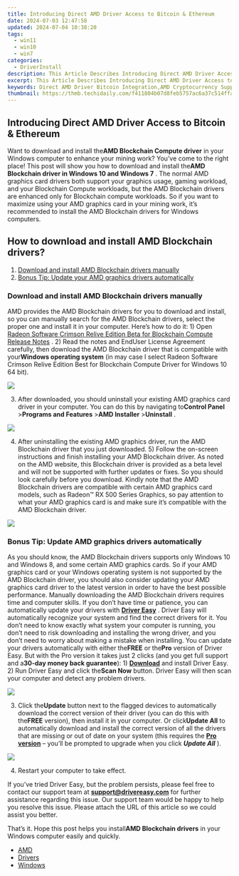 ```yaml
---
title: Introducing Direct AMD Driver Access to Bitcoin & Ethereum
date: 2024-07-03 12:47:58
updated: 2024-07-04 10:38:20
tags:
  - win11
  - win10
  - win7
categories:
  - DriverInstall
description: This Article Describes Introducing Direct AMD Driver Access to Bitcoin & Ethereum
excerpt: This Article Describes Introducing Direct AMD Driver Access to Bitcoin & Ethereum
keywords: Direct AMD Driver Bitcoin Integration,AMD Cryptocurrency Support,Bitcoin AMD Hardware Acceleration,Ethereum Optimized GPU Drivers,AMD Direct Bitcoin Mining Driver,Cryptocurrency-Focused AMD Drivers Update,AMD Direct Crypto Transaction Support
thumbnail: https://thmb.techidaily.com/f411804b07d8feb5757ac6a37c514ffad28202840ac720d56c6054350be2fb61.jpg
---
```


## Introducing Direct AMD Driver Access to Bitcoin & Ethereum

 Want to download and install the**AMD Blockchain Compute driver** in your Windows computer to enhance your mining work? You’ve come to the right place! This post will show you how to download and install the**AMD Blockchain driver in Windows 10 and Windows 7** .  The normal AMD graphics card drivers both support your graphics usage, gaming workload, and your Blockchain Compute workloads, but the AMD Blockchain drivers are enhanced only for Blockchain compute workloads. So if you want to maximize using your AMD graphics card in your mining work, it’s recommended to install the AMD Blockchain drivers for Windows computers.

## How to download and install AMD Blockchain drivers?

1. [Download and install AMD Blockchain drivers manually](#Fix1)
2. [Bonus Tip: Update your AMD graphics drivers automatically](#Fix2)

### Download and install AMD Blockchain drivers manually

 AMD provides the AMD Blockchain drivers for you to download and install, so you can manually search for the AMD Blockchain drivers, select the proper one and install it in your computer. Here’s how to do it:  1) Open [Radeon Software Crimson Relive Edition Beta for Blockchain Compute Release Notes](https://support.amd.com/en-us/kb-articles/Pages/Radeon-Software-Crimson-ReLive-Edition-Beta-for-Blockchain-Compute-Release-Notes.aspx) .  2) Read the notes and EndUser License Agreement carefully, then download the AMD Blockchain driver that is compatible with your**Windows operating system** (in may case I select Radeon Software Crimson Relive Edition Best for Blockchain Compute Driver for Windows 10 64 bit).

![](https://images.drivereasy.com/wp-content/uploads/2018/07/img_5b57e86dc64d6.jpg)

 3) After downloaded, you should uninstall your existing AMD graphics card driver in your computer. You can do this by navigating to**Control Panel** \>**Programs and Features** \>**AMD Installer** \>**Uninstall** .

![](https://images.drivereasy.com/wp-content/uploads/2018/07/img_5b57e90f4ea53.jpg)

 4) After uninstalling the existing AMD graphics driver, run the AMD Blockchain driver that you just downloaded.  5) Follow the on-screen instructions and finish installing your AMD Blockchain driver.  As noted on the AMD website, this Blockchain driver is provided as a beta level and will not be supported with further updates or fixes. So you should look carefully before you download.  Kindly note that the AMD Blockchain drivers are compatible with certain AMD graphics card models, such as  Radeon™ RX 500 Series Graphics, so pay attention to what your AMD graphics card is and make sure it’s compatible with the AMD Blockchain driver.

![](https://images.drivereasy.com/wp-content/uploads/2018/07/img_5b57e9625e990.jpg)

###  Bonus Tip: Update AMD graphics drivers automatically

 As you should know, the AMD Blockchain drivers supports only Windows 10 and Windows 8, and some certain AMD graphics cards. So if your AMD graphics card or your Windows operating system is not supported by the AMD Blockchain driver, you should also consider updating your AMD graphics card driver to the latest version in order to have the best possible performance.  Manually downloading the AMD Blockchain drivers requires time and computer skills. If you don’t have time or patience, you can automatically update your drivers with **[Driver Easy](https://tools.techidaily.com/drivereasy/download/)**  .  Driver Easy will automatically recognize your system and find the correct drivers for it. You don’t need to know exactly what system your computer is running, you don’t need to risk downloading and installing the wrong driver, and you don’t need to worry about making a mistake when installing.  You can update your drivers automatically with either the**FREE** or the**Pro** version of Driver Easy. But with the Pro version it takes just 2 clicks (and you get full support and a**30-day money back guarantee**):  1) **[Download](https://tools.techidaily.com/drivereasy/download/)**  and install Driver Easy.  2) Run Driver Easy and click the**Scan Now** button. Driver Easy will then scan your computer and detect any problem drivers.

![](https://images.drivereasy.com/wp-content/uploads/2018/07/img_5b57edf4f099b.jpg)

 3) Click the**Update** button next to the flagged devices to automatically download the correct version of their driver (you can do this with the**FREE** version), then install it in your computer.  Or click**Update All** to automatically download and install the correct version of all the drivers that are missing or out of date on your system (this requires the **[Pro version](https://tools.techidaily.com/drivereasy/download/)**  – you’ll be prompted to upgrade when you click **_Update All_** ).

![](https://images.drivereasy.com/wp-content/uploads/2018/07/img_5b57eeb9579fb.jpg)

4) Restart your computer to take effect.

 If you’ve tried Driver Easy, but the problem persists, please feel free to contact our support team at [**support@drivereasy.com**](mailto:support@drivereasy.com) for further assistance regarding this issue. Our support team would be happy to help you resolve this issue. Please attach the URL of this article so we could assist you better.

  That’s it. Hope this post helps you install**AMD Blockchain drivers** in your Windows computer easily and quickly.

* [AMD](https://tools.techidaily.com/drivereasy/download/)
* [Drivers](https://tools.techidaily.com/drivereasy/download/)
* [Windows](https://tools.techidaily.com/drivereasy/download/)

<ins class="adsbygoogle"
     style="display:block"
     data-ad-format="autorelaxed"
     data-ad-client="ca-pub-7571918770474297"
     data-ad-slot="1223367746"></ins>



<ins class="adsbygoogle"
     style="display:block"
     data-ad-client="ca-pub-7571918770474297"
     data-ad-slot="8358498916"
     data-ad-format="auto"
     data-full-width-responsive="true"></ins>
